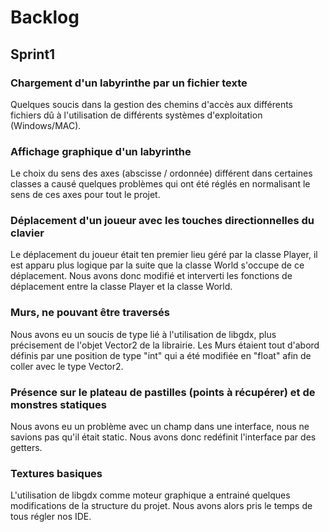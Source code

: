# Backlog  

## Sprint1

### Chargement d'un labyrinthe par un fichier texte

Quelques soucis dans la gestion des chemins d'accès aux différents fichiers dû à l'utilisation de 
différents systèmes d'exploitation (Windows/MAC).

### Affichage graphique d'un labyrinthe

Le choix du sens des axes (abscisse / ordonnée) différent dans certaines classes a causé quelques problèmes qui
ont été réglés en normalisant le sens de ces axes pour tout le projet.


### Déplacement d'un joueur avec les touches directionnelles du clavier 

Le déplacement du joueur était ten premier lieu géré par la classe Player, il est apparu plus logique par la suite
que la classe World s'occupe de ce déplacement.
Nous avons donc modifié et interverti les fonctions de déplacement entre la classe Player et la classe World.

### Murs, ne pouvant être traversés

Nous avons eu un soucis de type lié à l'utilisation de libgdx, plus précisement de l'objet Vector2 de la librairie.
Les Murs étaient tout d'abord définis par une position de type "int" qui a été modifiée en "float" afin de coller avec
le type Vector2.

### Présence sur le plateau de pastilles (points à récupérer) et de monstres statiques

Nous avons eu un problème avec un champ dans une interface, nous ne savions pas qu'il était static. 
Nous avons donc redéfinit l'interface par des getters.

### Textures basiques

L'utilisation de libgdx comme moteur graphique a entrainé quelques modifications de la structure du projet.
Nous avons alors pris le temps de tous régler nos IDE.

